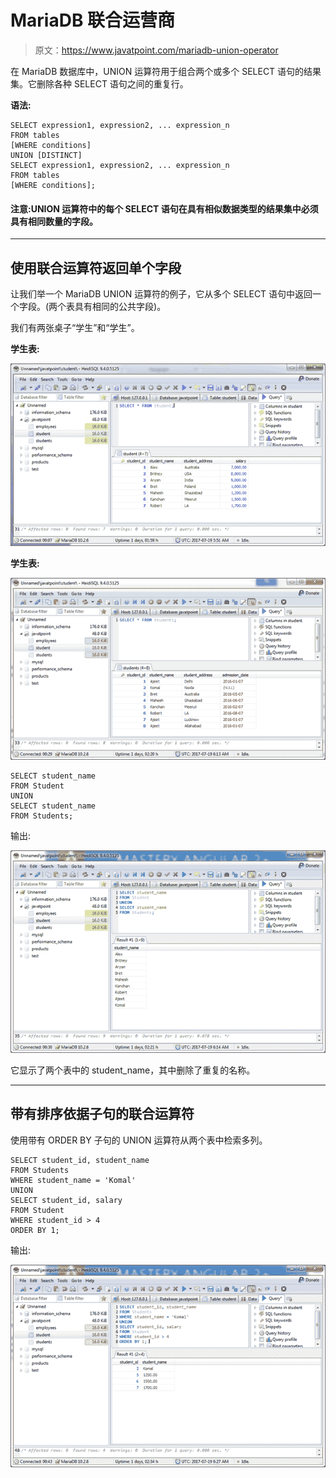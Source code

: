 # MariaDB 联合运营商

> 原文：<https://www.javatpoint.com/mariadb-union-operator>

在 MariaDB 数据库中，UNION 运算符用于组合两个或多个 SELECT 语句的结果集。它删除各种 SELECT 语句之间的重复行。

**语法:**

```
SELECT expression1, expression2, ... expression_n
FROM tables
[WHERE conditions]
UNION [DISTINCT]
SELECT expression1, expression2, ... expression_n
FROM tables
[WHERE conditions];

```

#### 注意:UNION 运算符中的每个 SELECT 语句在具有相似数据类型的结果集中必须具有相同数量的字段。

* * *

## 使用联合运算符返回单个字段

让我们举一个 MariaDB UNION 运算符的例子，它从多个 SELECT 语句中返回一个字段。(两个表具有相同的公共字段)。

我们有两张桌子“学生”和“学生”。

**学生表:**

![MariaDB Union all operator 1](img/a40469de4c375f3cd053f0c2d71aa740.png)

**学生表:**

![MariaDB Union all operator 2](img/40e6c6c853da8e3339c9df51092cd112.png)

```
SELECT student_name
FROM Student
UNION
SELECT student_name
FROM Students;

```

输出:

![MariaDB Union all operator 3](img/4d6ab715e46c015cf61d13d75b9ee975.png)

它显示了两个表中的 student_name，其中删除了重复的名称。

* * *

## 带有排序依据子句的联合运算符

使用带有 ORDER BY 子句的 UNION 运算符从两个表中检索多列。

```
SELECT student_id, student_name
FROM Students
WHERE student_name = 'Komal'
UNION
SELECT student_id, salary
FROM Student
WHERE student_id > 4
ORDER BY 1; 

```

输出:

![MariaDB Union all operator 4](img/cdac11daf2a4ee0271f58336575881d9.png)